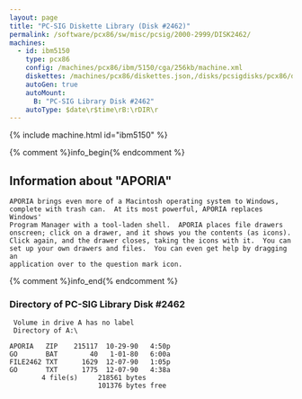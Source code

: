 ```yaml
---
layout: page
title: "PC-SIG Diskette Library (Disk #2462)"
permalink: /software/pcx86/sw/misc/pcsig/2000-2999/DISK2462/
machines:
  - id: ibm5150
    type: pcx86
    config: /machines/pcx86/ibm/5150/cga/256kb/machine.xml
    diskettes: /machines/pcx86/diskettes.json,/disks/pcsigdisks/pcx86/diskettes.json
    autoGen: true
    autoMount:
      B: "PC-SIG Library Disk #2462"
    autoType: $date\r$time\rB:\rDIR\r
---
```


{% include machine.html id="ibm5150" %}

{% comment %}info_begin{% endcomment %}

## Information about "APORIA"

    APORIA brings even more of a Macintosh operating system to Windows,
    complete with trash can.  At its most powerful, APORIA replaces Windows'
    Program Manager with a tool-laden shell.  APORIA places file drawers
    onscreen; click on a drawer, and it shows you the contents (as icons).
    Click again, and the drawer closes, taking the icons with it.  You can
    set up your own drawers and files.  You can even get help by dragging an
    application over to the question mark icon.
{% comment %}info_end{% endcomment %}


### Directory of PC-SIG Library Disk #2462

     Volume in drive A has no label
     Directory of A:\

    APORIA   ZIP    215117  10-29-90   4:50p
    GO       BAT        40   1-01-80   6:00a
    FILE2462 TXT      1629  12-07-90   1:05p
    GO       TXT      1775  12-07-90   4:38a
            4 file(s)     218561 bytes
                          101376 bytes free
